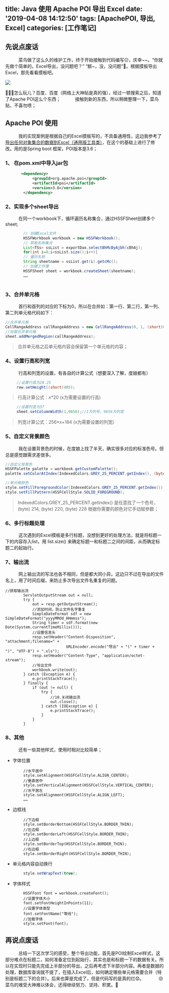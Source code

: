 title: Java 使用 Apache POI 导出 Excel
date: '2019-04-08 14:12:50'
tags: [ApachePOI, 导出, Excel]
categories: [工作笔记]
---
## 先说点废话

&emsp;&emsp;&emsp;菜鸟做了这么久的维护工作，终于开始接触到代码编写😐，庆幸~~。“你就先做个简单的，Excel导出，没问题吧？” “额~，没，没问题”🙂。根据摸板导出Excel，那先看看摸板吧。

<!-- more -->

![](/img/20190408-1-1.png)


🤣🤣🤣怎么玩儿？百度、百度（网络上大神贴是真的强），经过一顿搜索之后，知道了Apache POI这么个东西；
&emsp;&emsp;&emsp;接触到新的东西，所以稍微整理一下，菜鸟贴，不喜勿喷；

## Apache POI 使用

&emsp;&emsp;&emsp;我的实现案例是根据自己的Excel摸板写的，不具备通用性，这边我参考了[导出任何对象集合的数据到Excel（通用版工具类）](https://layne666.site/%E5%AF%BC%E5%87%BA%E4%BB%BB%E4%BD%95%E5%AF%B9%E8%B1%A1%E9%9B%86%E5%90%88%E7%9A%84%E6%95%B0%E6%8D%AE%E5%88%B0Excel%EF%BC%88%E9%80%9A%E7%94%A8%E7%89%88%E5%B7%A5%E5%85%B7%E7%B1%BB%EF%BC%89/)，在这个的基础上进行了修改。用的是Spring boot 框架，POI版本是3.6；

### 1、 在pom.xml中导入jar包
```xml
       <dependency>
            <groupId>org.apache.poi</groupId>
            <artifactId>poi</artifactId>
            <version>3.6</version>
        </dependency>
```
### 2、实现多个sheet导出

&emsp;&emsp;&emsp;在同一个workbook下，循环遍历名称集合，通过HSSFSheet创建多个sheet; 
```java
        // 创建Excel文件
        HSSFWorkbook workbook = new HSSFWorkbook();
        // 获取名称集合
        List<TSs> ssList = exportDao.selectBhMcByAjbh(cBhAj);
        for(int i=0;i<ssList.size();i++){
        // 遍历名称
        String sheetname = ssList.get(i).getcMc();
        // 创建工作簿
        HSSFSheet sheet = workbook.createSheet(sheetname);
        ……
  
```
### 3、合并单元格

&emsp;&emsp;&emsp;首行和首列的对应的下标为0，所以在合并如：第一行、第二行，第一列、第二列单元格代码如下：
```java 
//合并单元格
CellRangeAddress callRangeAddress = new CellRangeAddress(0, 1, (short)0, (short)1);
//加载合并单元格
sheet.addMergedRegion(callRangeAddress);
```
> 合并单元格之后单元格内容会保留第一个单元格的内容；

### 4、设置行高和列宽

&emsp;&emsp;&emsp;行高和列宽的设置，有各自的计算公式（想要深入了解，度娘都有）

```java
     //设置行高为20.25
     row.setHeight((short)405);
```
> 行高计算公式：x*20 (x为需要设置的行高)

```java
     //设置列宽为37
     sheet.setColumnWidth(1,9656);//1为列号，9656为列宽
```
> 列宽计算公式：256*x+184 (x为需要设置的列宽)

### 5、自定义背景颜色
&emsp;&emsp;&emsp;我在设置背景色的时候，在度娘上找了半天，确实很多对应的标准色号。但总是感觉跟需求差很多。

```java
//自定义背景色
HSSFPalette palette = workbook.getCustomPalette();
palette.setColorAtIndex(IndexedColors.GREY_25_PERCENT.getIndex(), (byte) 214, (byte) 220, (byte) 228);

//单元格颜色
style.setFillForegroundColor(IndexedColors.GREY_25_PERCENT.getIndex());
style.setFillPattern(HSSFCellStyle.SOLID_FOREGROUND);
```
> IndexedColors.GREY_25_PERCENT.getIndex() 是任意找了一个色号，(byte) 214, (byte) 220, (byte) 228 根据你需要的颜色对它手动赋参数；

### 6、多行标题处理

&emsp;&emsp;&emsp;这次遇到的Excel摸板是多行标题，没想到更好的处理方法，就是将标题一下的内容存入list，用 list.size() 来确定标题一和标题二之间的间距，从而确定标题二的起始行。

### 7、输出流

&emsp;&emsp;&emsp;网上输出流的写法也各不相同，但是都大同小异。这边只不过在导出的文件名上，用了时间后缀，来防止多次导出文件名重复的问题。
```
//获取输出流
        ServletOutputStream out = null;
        try {
            out = resp.getOutputStream();
            //添加时间，防止文件名字重复
            SimpleDateFormat sdf = new SimpleDateFormat("yyyyMMdd_HHmmss");
            String timer = sdf.format(new Date(System.currentTimeMillis()));
            //设置信息头
            resp.setHeader("Content-Disposition", "attachment;filename=" + 
                           URLEncoder.encode("导出" + "(" + timer + ")", "UTF-8") + ".xls");
            resp.setHeader("Content-Type", "application/octet-stream");
            //写出文件
            workbook.write(out);
        } catch (Exception e) {
            e.printStackTrace();
        } finally {
            if (out != null) {
                try {
                    //10.关闭输出流
                    out.close();
                } catch (IOException e) {
                    e.printStackTrace();
                }
            }
        }
```

### 8、其他

&emsp;&emsp;&emsp;还有一些其他样式，使用时相对比较简单；

+ 字体位置

```
        //水平居中
        style.setAlignment(HSSFCellStyle.ALIGN_CENTER);
        //垂直居中
        style.setVerticalAlignment(HSSFCellStyle.VERTICAL_CENTER);
        //水平居左
        style.setAlignment(HSSFCellStyle.ALIGN_LEFT);
        ……
``` 

+ 边框线

```
        //下边框
        style.setBorderBottom(HSSFCellStyle.BORDER_THIN);
        //左边框
        style.setBorderLeft(HSSFCellStyle.BORDER_THIN);
        //上边框
        style.setBorderTop(HSSFCellStyle.BORDER_THIN);
        //右边框
        style.setBorderRight(HSSFCellStyle.BORDER_THIN);
```

+ 单元格内容自动换行

```java
        style.setWrapText(true);
```

+ 字体样式

```
        HSSFFont font = workbook.createFont();
        //设置字体大小
        font.setFontHeightInPoints(11);
        //设置字体类型
        font.setFontName("等线");
        //加载字体
        style.setFont(font);
```
##  再说点废话
&emsp;&emsp;&emsp;总结一下这次学习的感受，整个导出功能，首先是POI绘制Excel样式，这部分难点在标题二，如何准备定位到起始行，其实也是和标题一下的数据有关。所以在实现时只能先完成上半部分的导出，之后再考虑下半部分内容。再者是数据的处理，数据库查询就不提了，在插入Excel后，如何确定哪些单元格需要合并（特别是标题二下的合并）。后来也算是完成了，但是代码写的是真的烂😟。
&emsp;&emsp;&emsp;😒菜鸟的难受大神难以体会，还得继续努力、坚持、积累。💪